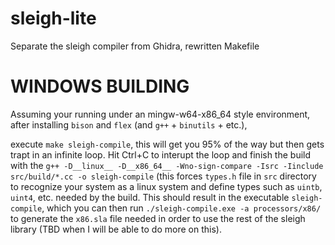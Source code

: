# sleigh-lite
Separate the sleigh compiler from Ghidra, rewritten Makefile

# WINDOWS BUILDING
Assuming your running under an mingw-w64-x86_64 style environment, after installing `bison` and `flex` (and `g++` + `binutils` + etc.), 

execute `make sleigh-compile`, this will get you 95% of the way but then gets trapt in an infinite loop.
Hit Ctrl+C to interupt the loop and finish the 
build with the `g++ -D__linux__ -D__x86_64__ -Wno-sign-compare -Isrc -Iinclude src/build/*.cc -o sleigh-compile` (this forces `types.h` file in `src` directory to recognize your system as a linux system and define types such as `uintb`, `uint4`, etc. needed by the build.
This should result in the executable `sleigh-compile`, which you can then run `./sleigh-compile.exe -a processors/x86/` to generate the `x86.sla` file needed in order to use the rest of the sleigh library (TBD when I will be able to do more on this).
